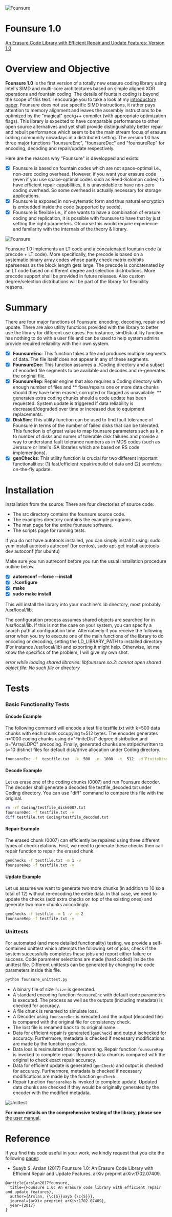 ![Founsure](https://github.com/suaybarslan/founsure/blob/master/Images/Founsure10.png)
# Founsure 1.0
<ins> An Erasure Code Library with Efficient Repair and Update Features: Version 1.0 </ins>

# Overview and Objective
**Founsure 1.0** is the first version of a totally new erasure coding library using Intel's SIMD and multi-core architectures based on simple aligned XOR operations and fountain coding. The details of fountain coding is beyond the scope of this text. I encourage you to take a look at my [introductory paper](https://arxiv.org/pdf/1402.6016.pdf). Founsure does not use specific SIMD instructions, it rather pays attention to memory alignment and leaves the assembly instructions to be optimized by the "magical" gcc/g++ compiler (with appropriate optimization flags). This library is expected to have comparable performance to other open source alternatives and yet shall provide distinguishably better repair and rebuilt performance which seem to be the main stream focus of erasure coding community nowadays in a distributed setting. The version 1.0 has three major functions "founsureEnc", "founsureDec" and "founsureRep" for encoding, decoding and repair/update respectively. 

Here are the reasons why "Founsure" is developped and exists:
- [x] Founsure is based on fountain codes which are not space-optimal i.e., non-zero coding overhead. However, if you want your erasure code (even if you use space-optimal codes such as Reed-Solomon codes) to have efficient repair capabilities, it is unavoidable to have non-zero coding overhead. So some overhead is actually necessary for storage applications.
- [x] Founsure is exposed in non-sytematic form and thus natural encryption is embedded inside the code (supported by seeds).
- [x] Founsure is flexible i.e., if one wants to have a combination of erasure coding and replication, it is possible with founsure to have that by just setting the right parameters. Ofcourse this would require experience and familarity with the internals of the theory & library.

![Founsure](https://github.com/suaybarslan/founsure/blob/master/Images/founsure_3d.png)

Founsure 1.0 implements an LT code and a concatenated fountain code (a precode + LT code). More specifically, the precode is based on a systematic binary array codes whose parity check matrix exhibits sparseness as the block length gets large. The precode is concatenated by an LT code based on different degree and selection distributions. More precode support shall be provided in future releases. Also custom degree/selection distributions will be part of the library for flexibility reasons.

# Summary
There are four major functions of Founsure: encoding, decoding, repair and update.
There are also utility functions provided with the library to better use the library for different use cases. For instance, simDisk utility function has nothing to do with a user file and can be used to help system admins provide required reliability with their own system.

- [x] **FounsureEnc**: This function takes a file and produces multiple segments of data. The file itself does not appear in any of these segments.
- [x] **FounsureDec**: This function assumes  a ./Coding directory and a subset of encoded file segments to be available and decodes and re-generates the original file.
- [x] **FounsureRep**: Repair engine that also requires a Coding directory with enough number of files and
** fixes/repairs one or more data chunks should they have been erased, corrupted or flagged as unavailable.
** generates extra coding chunks should a code update has been requested. System update is triggered if data reliability is decreased/degraded over time or increased due to equipment replacements.
- [x] **DiskSim**: This utility function can be used to find fault tolerance of Founsure in terms of the number of failed disks that can be tolerated. This function is of great value to map founsure parameters such as k, n to number of disks and numer of tolerable disk failures and provide a way to understand fault tolerance numbers as in MDS codes (such as Jerasure or Intel's ISA libraries which are based on RS code implementions).
- [x] **genChecks**: This utility function is crucial for two different important functionalities: (1) fast/efficient repair/rebuild of data and (2) seemless on-the-fly update. 

# Installation
Installation from the source: There are four directories of source code:

* The src directory contains the founsure source code.
* The examples directory contains the example programs.
* The man page for the entire founsure software.
* The scripts page for running tests.

If you do not have autotools installed, you can simply install it using:
sudo yum install autotools autoconf (for centos), sudo apt-get install autotools-dev autoconf (for ubuntu)

Make sure you run autreconf before you run the usual installation procedure outline below.
- [x] **autoreconf --force --install**
- [x] **./configure**
- [x] **make**
- [x] **sudo make install**

This will install the library into your machine's lib directory, most probably /usr/local/lib.

The configuration process assumes shared objects are searched for in /usr/local/lib. If this is not the case on your system, you can specify a search path at configuration time. Alternatively if you receive the following error when you try to execute one of the main functions of the library to do encoding or decoding, setting the LD_LIBRARY_PATH to installed directory (For instance /usr/local/lib) and exporting it might help. Otherwise, let me know the specifics of the problem, I will give my own shot.

*error while loading shared libraries: libfounsure.so.2: cannot open shared object file: No such file or directory*

# Tests
### Basic Functionality Tests
#### Encode Example
The following command will encode a test file testfile.txt with k=500 data chunks with each chunk occupying t=512 bytes. The encoder generates n=1000 coding chunks using d="FiniteDist" degree distribution and p="ArrayLDPC" precoding. Finally, generated chunks are striped/written to s=10 distinct files for default disk/drive allocation under Coding directory.
```bash
founsureEnc -f  testfile.txt  -k  500  -n  1000  -t  512  -d’FiniteDist’ -p ’ArrayLDPC’ -s 10 -v
```
#### Decode Example
Let us erase one of the coding chunks (0007) and run Founsure decoder. The decoder shall generate a decoded file testfile_decoded.txt under Coding directory. You can use "diff" command to compare this file with the original.
```bash
rm -rf Coding/testfile_disk0007.txt
founsureDec -f testfile.txt -v
diff testfile.txt Coding/testfile_decoded.txt
```
#### Repair Example
The erased chunk (0007) can efficiently be repaired using three different types of check relations. First, we need to generate these checks then call repair function to repair the erased chunk.
```bash
genChecks -f testfile.txt -m 1 -v
founsureRep -f testfile.txt -v
```
#### Update Example
Let us assume we want to generate two more chunks (in addition to 10 so a total of 12) without re-encoding the entire data. In that case, we need to update the checks (add extra checks on top of the existing ones) and generate two more chunks accordingly. 
```bash
genChecks -f testfile -m 1 -v -e 2
founsureRep -f testfile.txt -v
```
### Unittests
For automated (and more detailed functionality) testing, we provide a self-contained unittest which attempts the following set of jobs, check if the system successfully completes these jobs and report either failure or success. Code parameter selections are made (hard coded) inside the unittest file. Different unittests can be generated by changing the code parameters inside this file.
```python
python founsure_unittest.py
```

- A binary file of size `fsize` is generated.
- A standard encoding function `founsureEnc` with default code parameters is executed. The process as well as the outputs (including metadata) is checked for accuracy.
- A file chunk is renamed to simulate loss. 
- A Decoder using `founsureDec` is executed and the output (decoded file) is compared with the original file for consistency check. 
- The lost file is renamed back to its original name.
- Data for efficient repair is generated (`genCheck`) and output ischecked for accuracy. Furthermore, metadata is checked if necessary modifications are made by the function `genCheck`.
- Data loss is resimulated through renaming. Repair function `founsureRep` is invoked to complete repair. Repaired data chunk is compared with the original to check exact repair accuracy.
- Data for efficient update is generated (`genCheck`) and output is checked for accuracy. Furthermore, metadata is checked if necessary modifications are made by the function `genCheck`.
- Repair function `founsureRep` is invoked to complete update. Updated data chunks are checked if they would be originally generated by the encoder with the modified metadata.

![Unittest](https://github.com/suaybarslan/founsure/blob/master/Images/unittest.png)

**For more details on the comprehensive testing of the library, please see** [the user manual](https://github.com/suaybarslan/founsure/blob/master/tests/Founsure_1_0_User_Manual.pdf).


# Reference

If you find this code useful in your work, we kindly request that you cite the following [paper](https://arxiv.org/abs/1702.07409):
* Suayb S. Arslan (2017) Founsure 1.0: An Erasure Code Library with Efficient Repair and Update Features. arXiv preprint arXiv:1702.07409.
```
@article{arslan2017founsure,
  title={Founsure 1.0: An erasure code library with efficient repair and update features},
  author={Arslan, {\c{S}}uayb {\c{S}}},
  journal={arXiv preprint arXiv:1702.07409},
  year={2017}
}
```
